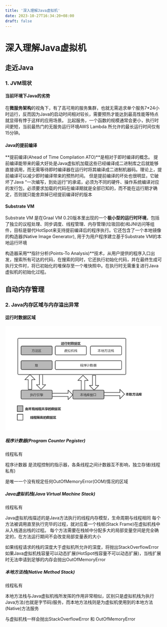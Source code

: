```yaml
---
title: '深入理解Java虚拟机'
date: 2023-10-27T16:34:20+08:00
draft: false
---
```


# 深入理解Java虚拟机

## 走近Java

### 1. JVM现状

#### 当前环境下Java的劣势

在**微服务架构**的视角下，有了高可用的服务集群，也就无需追求单个服务7*24小时运行，反而因为Java的启动时间相对较长，需要预热才能达到最高性能等特点就显得有悖于这样的应用场景。
比起服务，一个函数的规模通常会更小，执行时间更短，当前最热门的无服务运行环境AWS Lambda 所允许的最长运行时间仅有15分钟。

#### Java的提前编译

**提前编译(Ahead of Time Compilation ATO)**是相对于即时编译的概念。
提前编译能带来的最大好处是Java虚拟机加载这些已经编译成二进制库之后就能够直接调用，而无需等待即时编译器在运行时将其编译成二进制机器码。理论上，提前编译可以减少即时编译带来的预热时间。
但是提前编译的坏处也很明显，它破坏了Java “一次编写，到处运行”的承诺，必须为不同的硬件、操作系统编译对应的发行包，必须要求加载的代码在编译期就是全部已知的，而不能在运行期才确定，否则就只能舍弃掉已经提前编译好的版本

#### Substrate VM
Substrate VM 是在Graal VM 0.20版本里出现的一个**极小型的运行时环境**，包括了独立的议程处理、同步调度、线程管理、内存管理(垃圾回收)和JNI访问等组件，目标是替代HotSpot来支持提前编译后的程序执行。它还包含了一个本地镜像的构造器(Native Image Generator), 用于为用户程序建立基于Substrate VM的本地运行环境

构造器采用**指针分析(Points-To Analysis)**技术，从用户提供的程序入口出发，搜索所有可达的代码，在搜索的同时，它还执行初始化代码，并在最终生成可执行文件时，将已初始化的堆保存至一个堆快照中。在执行时无需重复进行Java虚拟机的初始化过程。

## 自动内存管理

### 2. Java内存区域与内存溢出异常

#### 运行时数据区域

![Java虚拟机运行时数据区](./img/运行时数据区.png)

##### 程序计数器(Program Counter Pegister)
线程私有

程序计数器 是流程控制的指示器，各条线程之间计数器互不影响，独立存储(线程私有)

是唯一一个没有规定任何OutOfMemoryError(OOM)情况的区域


##### Java虚拟机栈(Java Virtual Machine Stack)
线程私有

Java虚拟机栈描述的是Java方法执行的线程内存模型，生命周期与线程相同
每个方法被调用直至执行完毕的过程，就对应着一个栈帧(Stack Frame)在虚拟机栈中从入栈道出栈的过程。
每个方法需要在栈帧中分配多大的局部变量空间是完全确定的，在方法运行期间不会改变局部变量表的大小

如果线程请求的栈的深度大于虚拟机所允许的深度，将抛出StackOverflowError
如果Java虚拟机栈容量可以动态扩展(HotSpot栈容量不可以动态扩展)，当栈扩展时无法申请到足够的内存会抛出OutOfMemoryError

##### 本地方法栈(Native Method Stack)
线程私有

本地方法栈与Java虚拟机栈所发挥的作用非常相似，区别只是虚拟机栈为执行Java方法(也就是字节码)服务，而本地方法栈则是为虚拟机使用到的本地方法(Native)方法服务

与虚拟机栈一样会抛出StackOverflowError 和 OutOfMemoryError

